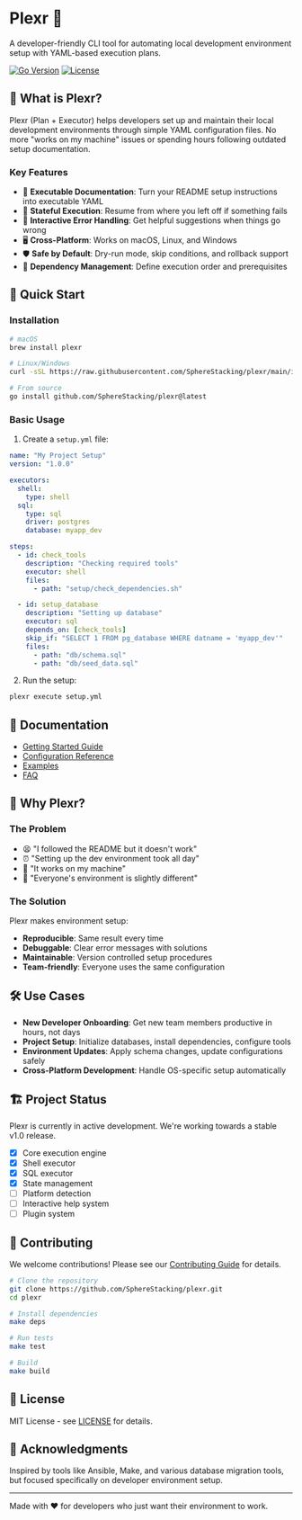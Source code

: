 # Plexr 🚀

A developer-friendly CLI tool for automating local development environment setup with YAML-based execution plans.

[![Go Version](https://img.shields.io/badge/Go-1.21+-00ADD8?style=flat&logo=go)](https://go.dev/)
[![License](https://img.shields.io/badge/License-MIT-blue.svg)](LICENSE)

## 🎯 What is Plexr?

Plexr (Plan + Executor) helps developers set up and maintain their local development environments through simple YAML configuration files. No more "works on my machine" issues or spending hours following outdated setup documentation.

### Key Features

- 📝 **Executable Documentation**: Turn your README setup instructions into executable YAML
- 🔄 **Stateful Execution**: Resume from where you left off if something fails
- 💬 **Interactive Error Handling**: Get helpful suggestions when things go wrong
- 🖥️ **Cross-Platform**: Works on macOS, Linux, and Windows
- 🛡️ **Safe by Default**: Dry-run mode, skip conditions, and rollback support
- 🚦 **Dependency Management**: Define execution order and prerequisites

## 🚀 Quick Start

### Installation

```bash
# macOS
brew install plexr

# Linux/Windows
curl -sSL https://raw.githubusercontent.com/SphereStacking/plexr/main/install.sh | bash

# From source
go install github.com/SphereStacking/plexr@latest
```

### Basic Usage

1. Create a `setup.yml` file:

```yaml
name: "My Project Setup"
version: "1.0.0"

executors:
  shell:
    type: shell
  sql:
    type: sql
    driver: postgres
    database: myapp_dev

steps:
  - id: check_tools
    description: "Checking required tools"
    executor: shell
    files:
      - path: "setup/check_dependencies.sh"

  - id: setup_database
    description: "Setting up database"
    executor: sql
    depends_on: [check_tools]
    skip_if: "SELECT 1 FROM pg_database WHERE datname = 'myapp_dev'"
    files:
      - path: "db/schema.sql"
      - path: "db/seed_data.sql"
```

2. Run the setup:

```bash
plexr execute setup.yml
```

## 📖 Documentation

- [Getting Started Guide](docs/getting-started.md)
- [Configuration Reference](docs/configuration.md)
- [Examples](examples/)
- [FAQ](docs/faq.md)

## 🤝 Why Plexr?

### The Problem

- 😫 "I followed the README but it doesn't work"
- ⏰ "Setting up the dev environment took all day"
- 🤷 "It works on my machine"
- 🔧 "Everyone's environment is slightly different"

### The Solution

Plexr makes environment setup:
- **Reproducible**: Same result every time
- **Debuggable**: Clear error messages with solutions
- **Maintainable**: Version controlled setup procedures
- **Team-friendly**: Everyone uses the same configuration

## 🛠️ Use Cases

- **New Developer Onboarding**: Get new team members productive in hours, not days
- **Project Setup**: Initialize databases, install dependencies, configure tools
- **Environment Updates**: Apply schema changes, update configurations safely
- **Cross-Platform Development**: Handle OS-specific setup automatically

## 🏗️ Project Status

Plexr is currently in active development. We're working towards a stable v1.0 release.

- [x] Core execution engine
- [x] Shell executor
- [x] SQL executor
- [x] State management
- [ ] Platform detection
- [ ] Interactive help system
- [ ] Plugin system

## 🤝 Contributing

We welcome contributions! Please see our [Contributing Guide](CONTRIBUTING.md) for details.

```bash
# Clone the repository
git clone https://github.com/SphereStacking/plexr.git
cd plexr

# Install dependencies
make deps

# Run tests
make test

# Build
make build
```

## 📝 License

MIT License - see [LICENSE](LICENSE) for details.

## 🙏 Acknowledgments

Inspired by tools like Ansible, Make, and various database migration tools, but focused specifically on developer environment setup.

---

Made with ❤️ for developers who just want their environment to work.
